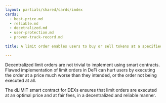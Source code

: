 ```yaml
---
layout: partials/shared/cards/index
cards:
  - best-price.md
  - reliable.md
  - decetralized.md
  - user-protection.md
  - proven-track-record.md
  
title: A limit order enables users to buy or sell tokens at a specified price or better.

---
```





Decentralized limit orders are not trivial to implement using smart contracts. Flawed implementation of limit orders in DeFi can hurt users by executing the order at a price much worse than they intended, or the order not being executed at all.

The dLIMIT smart contract for DEXs ensures that limit orders are executed at an optimal price and at fair fees, in a decentralized and reliable manner.